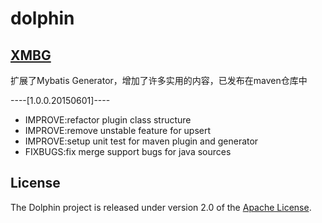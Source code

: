 dolphin
============================================

[XMBG](https://github.com/beihaifeiwu/dolphin/tree/master/xmbg-maven-plugin)
--------------------------------------------

扩展了Mybatis Generator，增加了许多实用的内容，已发布在maven仓库中

----[1.0.0.20150601]----
* IMPROVE:refactor plugin class structure
* IMPROVE:remove unstable feature for upsert
* IMPROVE:setup unit test for maven plugin and generator
* FIXBUGS:fix merge support bugs for java sources

## License
The Dolphin project is released under version 2.0 of the [Apache License](http://www.apache.org/licenses/LICENSE-2.0).
